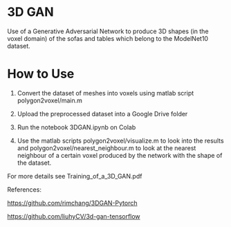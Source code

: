 # 3D GAN

Use of a Generative Adversarial Network to produce 3D shapes (in the voxel domain) of the sofas and tables which belong to the ModelNet10 dataset.

# How to Use

1) Convert the dataset of meshes into voxels using matlab script polygon2voxel/main.m 

2) Upload the preprocessed dataset into a  Google Drive folder

3) Run the notebook 3DGAN.ipynb on Colab

4) Use the matlab scripts polygon2voxel/visualize.m to look into the results and polygon2voxel/nearest_neighbour.m to look at the nearest neighbour of a certain voxel produced by the network with the shape of the dataset.

For more details see Training_of_a_3D_GAN.pdf

References:

https://github.com/rimchang/3DGAN-Pytorch

https://github.com/liuhyCV/3d-gan-tensorflow
